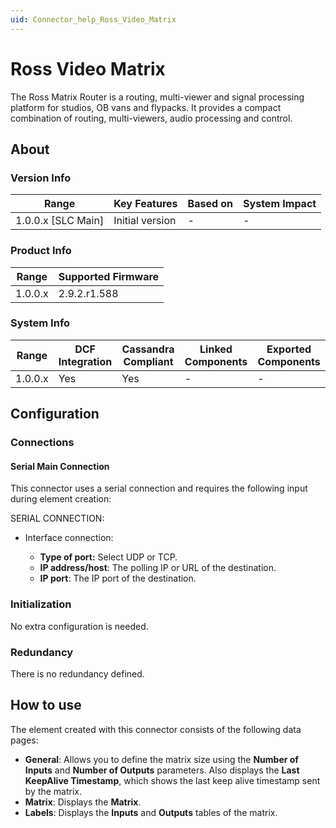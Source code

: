 ```yaml
---
uid: Connector_help_Ross_Video_Matrix
---
```


# Ross Video Matrix

The Ross Matrix Router is a routing, multi-viewer and signal processing platform for studios, OB vans and flypacks. It provides a compact combination of routing, multi-viewers, audio processing and control.

## About

### Version Info

| Range                | Key Features     | Based on     | System Impact     |
|----------------------|------------------|--------------|-------------------|
| 1.0.0.x [SLC Main]   | Initial version  | -            | -                 |

### Product Info

| Range     | Supported Firmware     |
|-----------|------------------------|
| 1.0.0.x   | 2.9.2.r1.588           |

### System Info

| Range     | DCF Integration     | Cassandra Compliant     | Linked Components     | Exported Components     |
|-----------|---------------------|-------------------------|-----------------------|-------------------------|
| 1.0.0.x   | Yes                 | Yes                     | -                     | -                       |

## Configuration

### Connections

#### Serial Main Connection

This connector uses a serial connection and requires the following input during element creation:

SERIAL CONNECTION:

- Interface connection:

  - **Type of port:** Select UDP or TCP.
  - **IP address/host**: The polling IP or URL of the destination.
  - **IP port**: The IP port of the destination.

### Initialization

No extra configuration is needed.

### Redundancy

There is no redundancy defined.

## How to use

The element created with this connector consists of the following data pages:

- **General**: Allows you to define the matrix size using the **Number of Inputs** and **Number of Outputs** parameters. Also displays the **Last KeepAlive Timestamp**, which shows the last keep alive timestamp sent by the matrix.
- **Matrix**: Displays the **Matrix**.
- **Labels**: Displays the **Inputs** and **Outputs** tables of the matrix.
